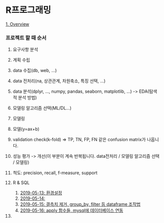 R프로그래밍
==

[1. Overview](1.Overview/2019-05-10.md)

### 프로젝트 할 때 순서

1. 요구사항 분석
2. 계획 수립
3. data 수집(db, web, ...)
4. data 전처리(na, 상관관계, 차원축소, 특징 선택, ...)
5. data 분석(dplyr, ..., numpy, pandas, seaborn, matplotlib, ...) -> EDA(탐색적 분석 방법)
6. 모델링 알고리즘 선택(ML/DL...)
7. 모델링
8. 모델(y=ax+b)
9. validation check(k-fold) => TP, TN, FP, FN 같은 confusion matrix가 나옵니다.
10. 성능 평가 -> 개선(이 부분이 계속 반복됩니다. data전처리 / 모델링 알고리즘 선택 / 모델링)
11. 척도: precision, recall, f-measure, support


1. R & SQL
   1. [2019-05-13: 환경설정](2.%20SQL/2019-05-13.md)
   2. [2019-05-14: ](3.%20R/2019-05-14.md)
   3. [2019-05-15: 결측치 제거, group_by, filter 등 dataframe 조작법](3.%20R/2019-05-15.md)
   4. [2019-05-16: apply 함수들, mysql에 데이터베이스 연동](3.%20R/2019-05-16.md)
2. 